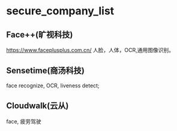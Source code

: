 # secure_company_list

## Face++(旷视科技)
https://www.faceplusplus.com.cn/
人脸，人体，OCR,通用图像识别。

## Sensetime(商汤科技)
face recognize, OCR, liveness detect;

## Cloudwalk(云从)
face, 疲劳驾驶

